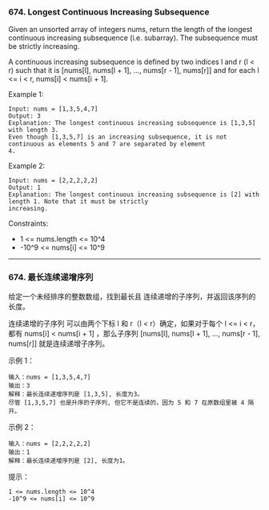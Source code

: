 ### 674. Longest Continuous Increasing Subsequence
Given an unsorted array of integers nums, return the length of the longest continuous increasing subsequence (i.e. subarray). The subsequence must be strictly increasing.

A continuous increasing subsequence is defined by two indices l and r (l < r) such that it is [nums[l], nums[l + 1], ..., nums[r - 1], nums[r]] and for each l <= i < r, nums[i] < nums[i + 1].



Example 1:

	Input: nums = [1,3,5,4,7]
	Output: 3
	Explanation: The longest continuous increasing subsequence is [1,3,5] with length 3.
	Even though [1,3,5,7] is an increasing subsequence, it is not continuous as elements 5 and 7 are separated by element
	4.

Example 2:

	Input: nums = [2,2,2,2,2]
	Output: 1
	Explanation: The longest continuous increasing subsequence is [2] with length 1. Note that it must be strictly
	increasing.



Constraints:

* 1 <= nums.length <= 10^4
* -10^9 <= nums[i] <= 10^9

----

### 674. 最长连续递增序列
给定一个未经排序的整数数组，找到最长且 连续递增的子序列，并返回该序列的长度。

连续递增的子序列 可以由两个下标 l 和 r（l < r）确定，如果对于每个 l <= i < r，都有 nums[i] < nums[i + 1] ，那么子序列 [nums[l], nums[l + 1], ..., nums[r - 1], nums[r]] 就是连续递增子序列。



示例 1：

	输入：nums = [1,3,5,4,7]
	输出：3
	解释：最长连续递增序列是 [1,3,5], 长度为3。
	尽管 [1,3,5,7] 也是升序的子序列, 但它不是连续的，因为 5 和 7 在原数组里被 4 隔开。

示例 2：

	输入：nums = [2,2,2,2,2]
	输出：1
	解释：最长连续递增序列是 [2], 长度为1。



提示：

    1 <= nums.length <= 10^4
    -10^9 <= nums[i] <= 10^9

